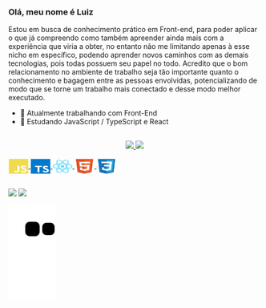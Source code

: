 ### Olá, meu nome é Luiz
<p>Estou em busca de conhecimento prático em Front-end, para poder aplicar o que já compreendo como também apreender ainda mais com a experiência que viria a obter, no entanto não me limitando apenas à esse nicho em específico, podendo aprender novos caminhos com as demais tecnologias, pois todas possuem seu papel no todo. Acredito que o bom relacionamento no ambiente de trabalho seja tão importante quanto o conhecimento e bagagem entre as pessoas envolvidas, potencializando de modo que se torne um trabalho mais conectado e desse modo melhor executado.
</p>

- 🔭 Atualmente trabalhando com Front-End
- 🌱 Estudando JavaScript / TypeScript e React

##

<div align="center">
  <a href="https://github.com/lhgrdev">
  <img height="180em" src="https://github-readme-stats.vercel.app/api?username=lhgrdev&show_icons=true&theme=dracula&include_all_commits=true&count_private=true"/>
  <img height="180em" src="https://github-readme-stats.vercel.app/api/top-langs/?username=lhgrdev&layout=compact&langs_count=7&theme=dracula"/>
</div>

<div style="display: inline_block"><br>
  <img align="center" alt="Luiz-Js" height="30" width="40" src="https://raw.githubusercontent.com/devicons/devicon/master/icons/javascript/javascript-plain.svg">
  <img align="center" alt="Luiz-Ts" height="30" width="40" src="https://raw.githubusercontent.com/devicons/devicon/master/icons/typescript/typescript-plain.svg">
  <img align="center" alt="Luiz-React" height="30" width="40" src="https://raw.githubusercontent.com/devicons/devicon/master/icons/react/react-original.svg">
  <img align="center" alt="Luiz-HTML" height="30" width="40" src="https://raw.githubusercontent.com/devicons/devicon/master/icons/html5/html5-original.svg">
  <img align="center" alt="Luiz-CSS" height="30" width="40" src="https://raw.githubusercontent.com/devicons/devicon/master/icons/css3/css3-original.svg">
</div>
  
##
  
  <div> 
</a> 
  <a href = "mailto:luizhgrodrigues@outloo.com"><img src="https://img.shields.io/badge/-Gmail-%23333?style=for-the-badge&logo=gmail&logoColor=white" target="_blank"></a>
  <a href="https://www.linkedin.com/in/luiz-henrique-góes-rodrigues-10713b230/" target="_blank"><img src="https://img.shields.io/badge/-LinkedIn-%230077B5?style=for-the-badge&logo=linkedin&logoColor=white" target="_blank"></a> 
 
  ![Snake animation](https://github.com/lhgrdev/lhgrdev/blob/output/github-contribution-grid-snake.svg)
 
</div>

